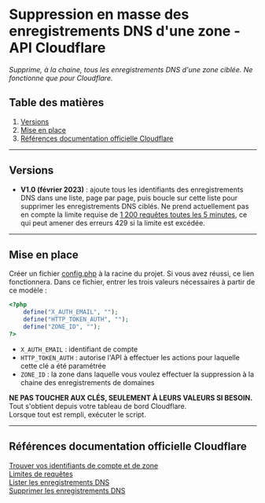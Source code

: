 # Suppression en masse des enregistrements DNS d'une zone - API Cloudflare

_Supprime, à la chaine, tous les enregistrements DNS d'une zone ciblée. Ne fonctionne que pour Cloudflare._

## Table des matières

1. [Versions](#versions)
2. [Mise en place](#mise-en-place)
3. [Références documentation officielle Cloudflare](#références-documentation-officielle-cloudflare)

---

## Versions

- **V1.0 (février 2023)** : ajoute tous les identifiants des enregistrements DNS dans une liste, page par page, puis boucle sur cette liste pour supprimer les enregistrements DNS ciblés.
  Ne prend actuellement pas en compte la limite requise de [1 200 requêtes toutes les 5 minutes](https://developers.cloudflare.com/fundamentals/api/reference/limits/), ce qui peut amener des erreurs 429 si la limite est excédée.

---

## Mise en place

Créer un fichier [config.php](/config.php) à la racine du projet. Si vous avez réussi, ce lien fonctionnera.
Dans ce fichier, entrer les trois valeurs nécessaires à partir de ce modèle :

```php
<?php
    define("X_AUTH_EMAIL", "");
    define("HTTP_TOKEN_AUTH", "");
    define("ZONE_ID", "");
?>
```

- `X_AUTH_EMAIL` : identifiant de compte
- `HTTP_TOKEN_AUTH` : autorise l'API à effectuer les actions pour laquelle cette clé a été paramétrée
- `ZONE_ID` : la zone dans laquelle vous voulez effectuer la suppression à la chaine des enregistrements de domaines

**NE PAS TOUCHER AUX CLÉS, SEULEMENT À LEURS VALEURS SI BESOIN.**<br>
Tout s'obtient depuis votre tableau de bord Cloudflare.<br>
Lorsque tout est rempli, exécuter le script.

---

## Références documentation officielle Cloudflare

[Trouver vos identifiants de compte et de zone](https://developers.cloudflare.com/fundamentals/get-started/basic-tasks/find-account-and-zone-ids/)<br>
[Limites de requêtes](https://developers.cloudflare.com/fundamentals/api/reference/limits/)<br>
[Lister les enregistrements DNS](https://developers.cloudflare.com/api/operations/dns-records-for-a-zone-list-dns-records)<br>
[Supprimer les enregistrements DNS](https://developers.cloudflare.com/api/operations/dns-records-for-a-zone-delete-dns-record)
